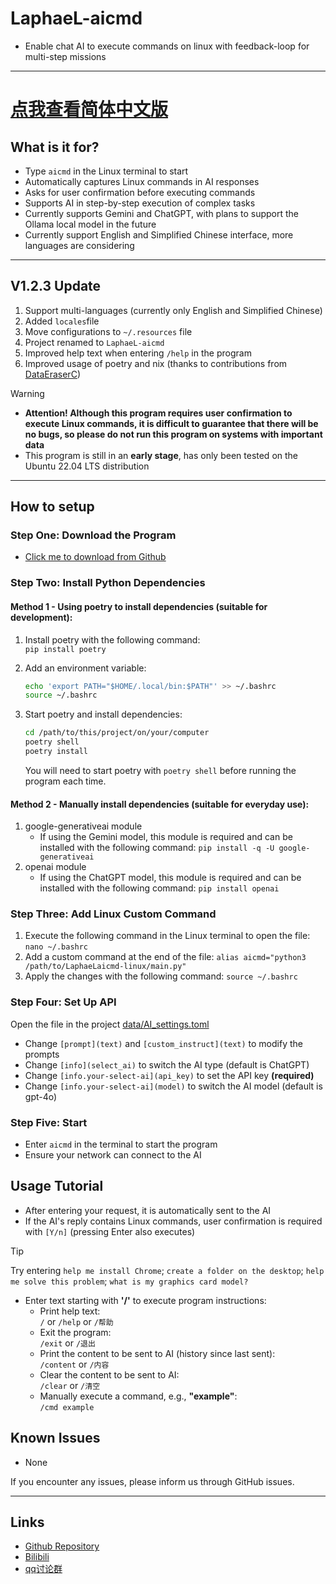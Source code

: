 # LaphaeL-aicmd

- Enable chat AI to execute commands on linux with feedback-loop for multi-step missions

---

# [点我查看简体中文版](README_zh.md)

## What is it for?

- Type `aicmd` in the Linux terminal to start
- Automatically captures Linux commands in AI responses
- Asks for user confirmation before executing commands
- Supports AI in step-by-step execution of complex tasks
- Currently supports Gemini and ChatGPT, with plans to support the Ollama local model in the future
- Currently support English and Simplified Chinese interface, more languages are considering

---

## V1.2.3 Update

1. Support multi-languages (currently only English and Simplified Chinese)
2. Added `locales`file
3. Move configurations to `~/.resources` file
4. Project renamed to `LaphaeL-aicmd`
5. Improved help text when entering `/help` in the program
6. Improved usage of poetry and nix (thanks to contributions from [DataEraserC](https://github.com/DataEraserC))

> [!WARNING]
>
> - **Attention! Although this program requires user confirmation to execute Linux commands, it is difficult to guarantee that there will be no bugs, so please do not run this program on systems with important data**
> - This program is still in an **early stage**, has only been tested on the Ubuntu 22.04 LTS distribution

---

## How to setup

### Step One: Download the Program

- [Click me to download from Github](https://github.com/LaphaeL12304/LaphaeL-aicmd/archive/refs/heads/main.zip)

### Step Two: Install Python Dependencies

#### Method 1 - Using poetry to install dependencies (suitable for development):

1. Install poetry with the following command:  
   `pip install poetry`

2. Add an environment variable:

   ```bash
   echo 'export PATH="$HOME/.local/bin:$PATH"' >> ~/.bashrc
   source ~/.bashrc
   ```
   
3. Start poetry and install dependencies:
   
   ```bash
   cd /path/to/this/project/on/your/computer
   poetry shell
   poetry install
   ```
   You will need to start poetry with `poetry shell` before running the program each time.

#### Method 2 - Manually install dependencies (suitable for everyday use):

1. google-generativeai module
   - If using the Gemini model, this module is required and can be installed with the following command:
     `pip install -q -U google-generativeai`
2. openai module
   - If using the ChatGPT model, this module is required and can be installed with the following command:
     `pip install openai`

### Step Three: Add Linux Custom Command

1. Execute the following command in the Linux terminal to open the file:
   `nano ~/.bashrc`
2. Add a custom command at the end of the file:
   `alias aicmd="python3 /path/to/LaphaeLaicmd-linux/main.py"`
3. Apply the changes with the following command: `source ~/.bashrc`

### Step Four: Set Up API

Open the file in the project [data/AI_settings.toml](data/AI_settings.toml)

- Change `[prompt](text)` and `[custom_instruct](text)` to modify the prompts
- Change `[info](select_ai)` to switch the AI type (default is ChatGPT)
- Change `[info.your-select-ai](api_key)` to set the API key **(required)**
- Change `[info.your-select-ai](model)` to switch the AI model (default is gpt-4o)

### Step Five: Start

- Enter `aicmd` in the terminal to start the program
- Ensure your network can connect to the AI

## Usage Tutorial

- After entering your request, it is automatically sent to the AI
- If the AI's reply contains Linux commands, user confirmation is required with `[Y/n]` (pressing Enter also executes)

> [!TIP]
>
> Try entering `help me install Chrome`; `create a folder on the desktop`; `help me solve this problem`; `what is my graphics card model?`

- Enter text starting with **'/'** to execute program instructions:
  - Print help text:  
    `/` or `/help` or `/帮助`
  - Exit the program:  
    `/exit` or `/退出`
  - Print the content to be sent to AI (history since last sent):  
    `/content` or `/内容`
  - Clear the content to be sent to AI:  
    `/clear` or `/清空`
  - Manually execute a command, e.g., **"example"**:  
    `/cmd example`

## Known Issues

- None

If you encounter any issues, please inform us through GitHub issues.

---

## Links

- [Github Repository](https://github.com/LaphaeL12304/LaphaeL-aicmd)
- [Bilibili](https://space.bilibili.com/454973135?spm_id_from=333.337.0.0)
- [qq讨论群](http://qm.qq.com/cgi-bin/qm/qr?_wv=1027&k=hE0n_WloYeCndEoIMKjXK5V13yFhswDC&authKey=escV%2FqTpM7dCaNduH1ibLzhp1rIxMCE%2FiMH07XES9Z3yXC9iWbgWkW4h7nPZ7hHJ&noverify=0&group_code=893275911)

